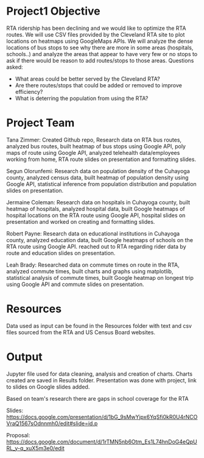# Project1 Objective
RTA ridership has been declining and we would like to optimize the RTA routes.  We will use CSV files provided by the Cleveland RTA site to plot locations on heatmaps using GoogleMaps APIs.  We will analyze the dense locations of bus stops to see why there are more in some areas (hospitals, schools..) and analyze the areas that appear to have very few or no stops to ask if there would be reason to add routes/stops to those areas.
Questions asked:
 - What areas could be better served by the Cleveland RTA?
 - Are there routes/stops that could be added or removed to improve efficiency?
 - What is deterring the population from using the RTA?
 
# Project Team
Tana Zimmer: Created Github repo, Research data on RTA bus routes, analyzed bus routes, built heatmap of bus stops using Google API, poly maps of route using Google API, analyzed telehealth data/employees working from home, RTA route slides on presentation and formatting slides.

Segun Olorunfemi: Research data on population density of the Cuhayoga county, analyzed census data, built heatmap of population density using Google API, statistical inference from population distribution and population slides on presentation.

Jermaine Coleman: Research data on hospitals in Cuhayoga county, built heatmap of hospitals, analyzed hospital data, built Google heatmaps of hospital locations on the RTA route using Google API, hospital slides on presentation and worked on creating and formatting slides.

Robert Payne: Research data on educational institutions in Cuhayoga county, analyzed education data, built Google heatmaps of schools on the RTA route using Google API. reached out to RTA regarding rider data by route and education slides on presentation.

Leah Brady: Researched data on commute times on route in the RTA, analyzed commute times, built charts and graphs using matplotlib, statistical analysis of commute times, built Google heatmap on longest trip using Google API and commute slides on presentation.

# Resources
Data used as input can be found in the Resources folder with text and csv files sourced from the RTA and US Census Board websites.

# Output
Jupyter file used for data cleaning, analysis and creation of charts. Charts created are saved in Results folder. Presentation was done with project, link to slides on Google slides added.

Based on team's research there are gaps in school coverage for the RTA

Slides: https://docs.google.com/presentation/d/1bG_9sMwYjpx6YqSfi0kR0U4rNCOVraQ1567sOdnnmh0/edit#slide=id.p

Proposal: https://docs.google.com/document/d/1rTMN5nb6Otm_Es1L74hnDoG4eQpURL_y-q_xuX5m3e0/edit
